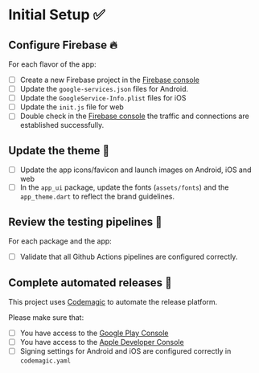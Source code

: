 # Initial Setup ✅

## Configure Firebase 🔥

For each flavor of the app:

- [ ] Create a new Firebase project in the [Firebase console](https://console.firebase.google.com)
- [ ] Update the `google-services.json` files for Android.
- [ ] Update the `GoogleService-Info.plist` files for iOS
- [ ] Update the `init.js` file for web
- [ ] Double check in the [Firebase console](https://console.firebase.google.com) the traffic and connections are established successfully. 

## Update the theme 🎨

- [ ] Update the app icons/favicon and launch images on Android, iOS and web
- [ ] In the `app_ui` package, update the fonts (`assets/fonts`) and the `app_theme.dart` to reflect the brand guidelines.

## Review the testing pipelines 📝

For each package and the app:

- [ ] Validate that all Github Actions pipelines are configured correctly.

## Complete automated releases 🤖

This project uses [Codemagic](https://codemagic.io/start/) to automate the release platform.

Please make sure that:

- [ ] You have access to the [Google Play Console](https://play.google.com/console/u/0/developers)
- [ ] You have access to the [Apple Developer Console](https://developer.apple.com)
- [ ] Signing settings for Android and iOS are configured correctly in `codemagic.yaml`